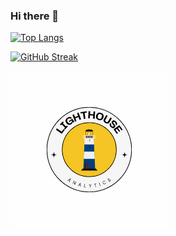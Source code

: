 ### Hi there 👋

[![Top Langs](https://github-readme-stats.vercel.app/api/top-langs/?username=HTLuff&layout=compact&theme=vision-friendly-dark)](https://github.com/anuraghazra/github-readme-stats)

[![GitHub Streak](http://github-readme-streak-stats.herokuapp.com?user=HTLuff&theme=dark&background=000000)](https://git.io/streak-stats)

<div style="display:flex; flex-direction:row;">
  <img src="https://github.com/HTLuff/lighthouse/blob/main/logo.png" style="width:50%;height:auto;" />
</div>
